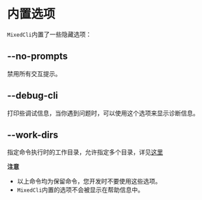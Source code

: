 # 内置选项

`MixedCli`内置了一些隐藏选项：

## --no-prompts

禁用所有交互提示。

## --debug-cli

打印些调试信息，当你遇到问题时，可以使用这个选项来显示诊断信息。

## --work-dirs 

指定命令执行时的工作目录，允许指定多个目录，详见[这里](./work-dirs)


**注意**

- 以上命令均为保留命令，您开发时不要使用这些选项。
- `MixedCli`内置的选项不会被显示在帮助信息中。 